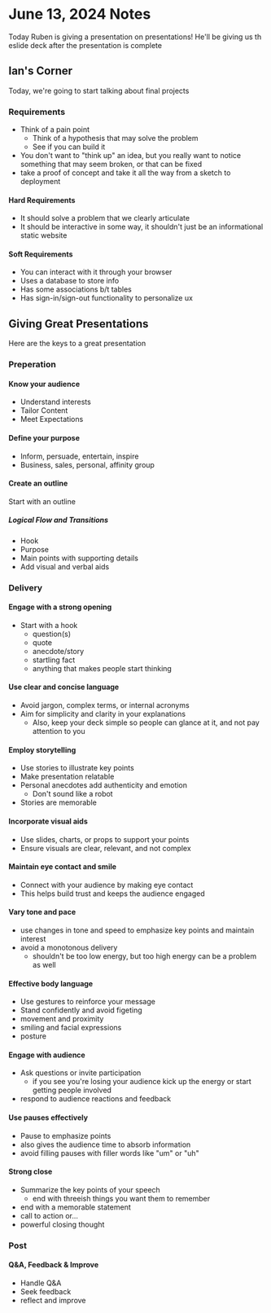 # June 13, 2024 Notes

Today Ruben is giving a presentation on presentations! He'll be giving us th eslide deck after the presentation is complete

## Ian's Corner

Today, we're going to start talking about final projects

### Requirements

- Think of a pain point
  - Think of a hypothesis that may solve the problem
  - See if you can build it
- You don't want to "think up" an idea, but you really want to notice something that may seem broken, or that can be fixed
- take a proof of concept and take it all the way from a sketch to deployment

#### Hard Requirements

- It should solve a problem that we clearly articulate
- It should be interactive in some way, it shouldn't just be an informational static website

#### Soft Requirements

- You can interact with it through your browser
- Uses a database to store info
- Has some associations b/t tables
- Has sign-in/sign-out functionality to personalize ux

## Giving Great Presentations

Here are the keys to a great presentation

### Preperation

#### Know your audience

- Understand interests
- Tailor Content
- Meet Expectations

#### Define your purpose

- Inform, persuade, entertain, inspire
- Business, sales, personal, affinity group

#### Create an outline

Start with an outline

##### Logical Flow and Transitions

- Hook
- Purpose
- Main points with supporting details
- Add visual and verbal aids

### Delivery

#### Engage with a strong opening

- Start with a hook
  - question(s)
  - quote
  - anecdote/story
  - startling fact
  - anything that makes people start thinking

#### Use clear and concise language

- Avoid jargon, complex terms, or internal acronyms
- Aim for simplicity and clarity in your explanations
  - Also, keep your deck simple so people can glance at it, and not pay attention to you

#### Employ storytelling

- Use stories to illustrate key points
- Make presentation relatable
- Personal anecdotes add authenticity and emotion
  - Don't sound like a robot
- Stories are memorable

#### Incorporate visual aids

- Use slides, charts, or props to support your points
- Ensure visuals are clear, relevant, and not complex

#### Maintain eye contact and smile

- Connect with your audience by making eye contact
- This helps build trust and keeps the audience engaged

#### Vary tone and pace

- use changes in tone and speed to emphasize key points and maintain interest
- avoid a monotonous delivery
  - shouldn't be too low energy, but too high energy can be a problem as well

#### Effective body language

- Use gestures to reinforce your message
- Stand confidently and avoid figeting
- movement and proximity
- smiling and facial expressions
- posture

#### Engage with audience

- Ask questions or invite participation
  - if you see you're losing your audience kick up the energy or start getting people involved
- respond to audience reactions and feedback

#### Use pauses effectively

- Pause to emphasize points
- also gives the audience time to absorb information
- avoid filling pauses with filler words like "um" or "uh"

#### Strong close

- Summarize the key points of your speech
  - end with threeish things you want them to remember
- end with a memorable statement
- call to action or...
- powerful closing thought

### Post

#### Q&A, Feedback & Improve

- Handle Q&A
- Seek feedback
- reflect and improve
